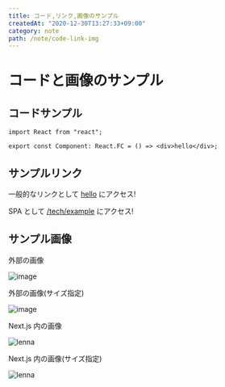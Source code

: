 ```yaml
---
title: コード,リンク,画像のサンプル
createdAt: "2020-12-30T13:27:33+09:00"
category: note
path: /note/code-link-img
---
```


# コードと画像のサンプル

## コードサンプル

```tsx
import React from "react";

export const Component: React.FC = () => <div>hello</div>;
```

## サンプルリンク

一般的なリンクとして [hello](https://example.com) にアクセス!

SPA として [/tech/example](/tech/example) にアクセス!

## サンプル画像

外部の画像

![image](https://octodex.github.com/images/dojocat.jpg)

外部の画像(サイズ指定)

![image](https://octodex.github.com/images/dojocat.jpg#width:200,height:200)

Next.js 内の画像

![lenna](/posts/lenna.png)

Next.js 内の画像(サイズ指定)

![lenna](/posts/lenna.png#width:200,height:200)
